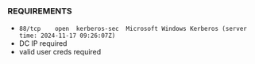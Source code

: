 
### REQUIREMENTS
- `88/tcp    open  kerberos-sec  Microsoft Windows Kerberos (server time: 2024-11-17 09:26:07Z)`
- DC IP required 
- valid user creds required


